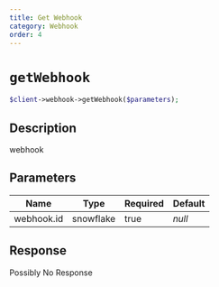 ```yaml
---
title: Get Webhook
category: Webhook
order: 4
---
```


# `getWebhook`

```php
$client->webhook->getWebhook($parameters);
```

## Description

webhook

## Parameters


Name | Type | Required | Default
--- | --- | --- | ---
webhook.id | snowflake | true | *null*

## Response

Possibly No Response

